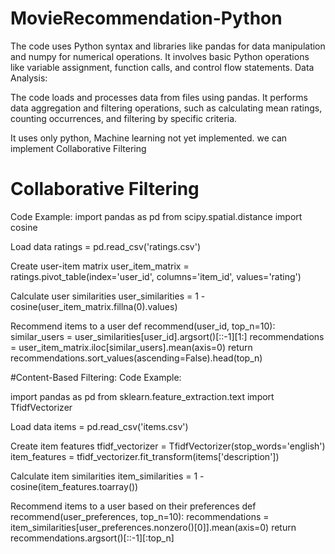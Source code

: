 # MovieRecommendation-Python


The code uses Python syntax and libraries like pandas for data manipulation and numpy for numerical operations.
It involves basic Python operations like variable assignment, function calls, and control flow statements.
Data Analysis:

The code loads and processes data from files using pandas.
It performs data aggregation and filtering operations, such as calculating mean ratings, counting occurrences, and filtering by specific criteria.

It uses only python, Machine learning not yet implemented. we can implement Collaborative Filtering

# Collaborative Filtering
Code Example:
import pandas as pd
from scipy.spatial.distance import cosine

 Load data
ratings = pd.read_csv('ratings.csv')

Create user-item matrix
user_item_matrix = ratings.pivot_table(index='user_id', columns='item_id', values='rating')

Calculate user similarities
user_similarities = 1 - cosine(user_item_matrix.fillna(0).values)

Recommend items to a user
def recommend(user_id, top_n=10):
    similar_users = user_similarities[user_id].argsort()[::-1][1:]
    recommendations = user_item_matrix.iloc[similar_users].mean(axis=0)
    return recommendations.sort_values(ascending=False).head(top_n)

#Content-Based Filtering:
Code Example:

import pandas as pd
from sklearn.feature_extraction.text import TfidfVectorizer

 Load data
items = pd.read_csv('items.csv')

Create item features
tfidf_vectorizer = TfidfVectorizer(stop_words='english')
item_features = tfidf_vectorizer.fit_transform(items['description'])

 Calculate item similarities
item_similarities = 1 - cosine(item_features.toarray())

Recommend items to a user based on their preferences
def recommend(user_preferences, top_n=10):
    recommendations = item_similarities[user_preferences.nonzero()[0]].mean(axis=0)
    return recommendations.argsort()[::-1][:top_n]
